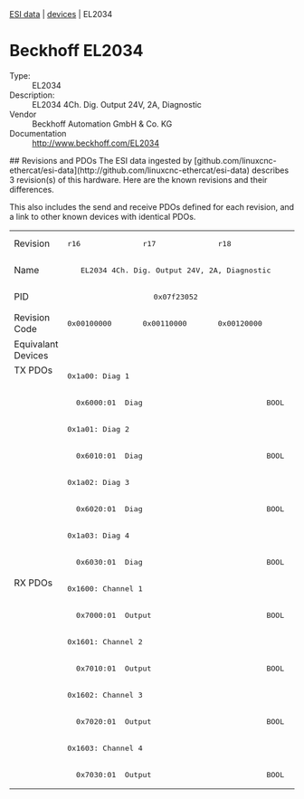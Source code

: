 <div class="nav"><a href="/esi-data">ESI data</a> | <a href="/esi-data/devices">devices</a> | EL2034</div>

#  Beckhoff EL2034

<dl>
  <dt>Type:</dt><dd>EL2034</dd>
  <dt>Description:</dt><dd>EL2034 4Ch. Dig. Output 24V, 2A, Diagnostic</dd>
  <dt>Vendor</dt><dd>Beckhoff Automation GmbH & Co. KG</dd>
  <dt>Documentation</dt><dd><a href="http://www.beckhoff.com/EL2034">http://www.beckhoff.com/EL2034</a></dd>
</dl>
## Revisions and PDOs
The ESI data ingested by [github.com/linuxcnc-ethercat/esi-data](http://github.com/linuxcnc-ethercat/esi-data) describes 3 revision(s) of this hardware.  Here are the known revisions and their differences.

This also includes the send and receive PDOs defined for each revision, and a link to other known devices with identical PDOs.

<table>
<tr >
<td class="first">Revision</td>
<td ><pre>r16</pre></td>
<td ><pre>r17</pre></td>
<td ><pre>r18</pre></td>
</tr>
<tr >
<td class="first">Name</td>
<td  colspan=3 align="center"><pre>EL2034 4Ch. Dig. Output 24V, 2A, Diagnostic</pre></td>
</tr>
<tr >
<td class="first">PID</td>
<td  colspan=3 align="center"><pre>0x07f23052</pre></td>
</tr>
<tr >
<td class="first">Revision Code</td>
<td ><pre>0x00100000</pre></td>
<td ><pre>0x00110000</pre></td>
<td ><pre>0x00120000</pre></td>
</tr>
<tr >
<td class="first">Equivalant Devices</td>
<td  colspan=3 align="center"></td>
</tr>
<tr class="txpdo pdosection">
<td class="first" rowspan=8 valign=top>TX PDOs</td>
<td colspan=3 align="left"><pre>0x1a00: Diag 1</pre></td>
<td></td>
</tr>
<tr class="txpdo">
<td  colspan=3 align="left"><pre>  0x6000:01  Diag                            BOOL</pre></td>
</tr>
<tr class="txpdo pdosection">
<td  colspan=3 align="left"><pre>0x1a01: Diag 2</pre></td>
</tr>
<tr class="txpdo">
<td  colspan=3 align="left"><pre>  0x6010:01  Diag                            BOOL</pre></td>
</tr>
<tr class="txpdo pdosection">
<td  colspan=3 align="left"><pre>0x1a02: Diag 3</pre></td>
</tr>
<tr class="txpdo">
<td  colspan=3 align="left"><pre>  0x6020:01  Diag                            BOOL</pre></td>
</tr>
<tr class="txpdo pdosection">
<td  colspan=3 align="left"><pre>0x1a03: Diag 4</pre></td>
</tr>
<tr class="txpdo">
<td  colspan=3 align="left"><pre>  0x6030:01  Diag                            BOOL</pre></td>
</tr>
<tr class="rxpdo pdosection">
<td class="first" rowspan=8 valign=top>RX PDOs</td>
<td colspan=3 align="left"><pre>0x1600: Channel 1</pre></td>
<td></td>
</tr>
<tr class="rxpdo">
<td  colspan=3 align="left"><pre>  0x7000:01  Output                          BOOL</pre></td>
</tr>
<tr class="rxpdo pdosection">
<td  colspan=3 align="left"><pre>0x1601: Channel 2</pre></td>
</tr>
<tr class="rxpdo">
<td  colspan=3 align="left"><pre>  0x7010:01  Output                          BOOL</pre></td>
</tr>
<tr class="rxpdo pdosection">
<td  colspan=3 align="left"><pre>0x1602: Channel 3</pre></td>
</tr>
<tr class="rxpdo">
<td  colspan=3 align="left"><pre>  0x7020:01  Output                          BOOL</pre></td>
</tr>
<tr class="rxpdo pdosection">
<td  colspan=3 align="left"><pre>0x1603: Channel 4</pre></td>
</tr>
<tr class="rxpdo">
<td  colspan=3 align="left"><pre>  0x7030:01  Output                          BOOL</pre></td>
</tr>
</table>

